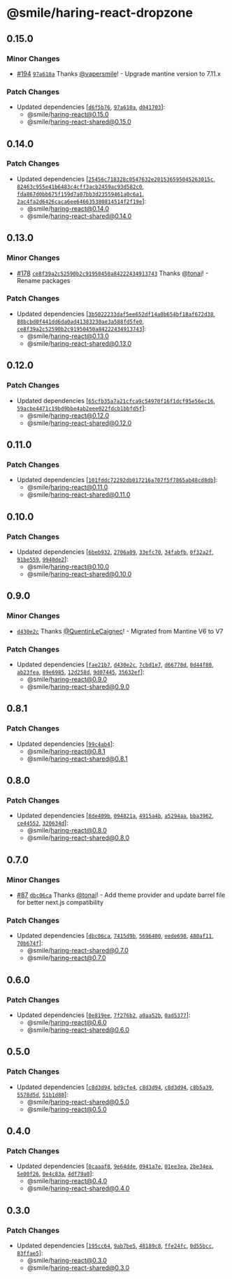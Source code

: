 # @smile/haring-react-dropzone

## 0.15.0

### Minor Changes

- [#194](https://github.com/Smile-SA/haring/pull/194) [`97a610a`](https://github.com/Smile-SA/haring/commit/97a610aa02b86423b723ef8ae5d45e8ecf346f92) Thanks [@vapersmile](https://github.com/vapersmile)! - Upgrade mantine version to 7.11.x

### Patch Changes

- Updated dependencies [[`d6f5b76`](https://github.com/Smile-SA/haring/commit/d6f5b76136843967dd745cf85dbb8d0be75be6d2), [`97a610a`](https://github.com/Smile-SA/haring/commit/97a610aa02b86423b723ef8ae5d45e8ecf346f92), [`d041703`](https://github.com/Smile-SA/haring/commit/d04170383484eae2b05f9485d7084c3068a6e70d)]:
  - @smile/haring-react@0.15.0
  - @smile/haring-react-shared@0.15.0

## 0.14.0

### Patch Changes

- Updated dependencies [[`25456c718328c0547632e201536595045263015c`](https://github.com/Smile-SA/haring/commit/25456c718328c0547632e201536595045263015c), [`82463c955e41b6483c4cff3acb2459ac93d582c0`](https://github.com/Smile-SA/haring/commit/82463c955e41b6483c4cff3acb2459ac93d582c0), [`fda867d0bb675f159d7a07bb3d23559461a0c6a1`](https://github.com/Smile-SA/haring/commit/fda867d0bb675f159d7a07bb3d23559461a0c6a1), [`2ac4fa2d6426caca6ee646635380814514f2f19e`](https://github.com/Smile-SA/haring/commit/2ac4fa2d6426caca6ee646635380814514f2f19e)]:
  - @smile/haring-react@0.14.0
  - @smile/haring-react-shared@0.14.0

## 0.13.0

### Minor Changes

- [#178](https://github.com/Smile-SA/haring/pull/178) [`ce8f39a2c52590b2c91950450a84222434913743`](https://github.com/Smile-SA/haring/commit/ce8f39a2c52590b2c91950450a84222434913743) Thanks [@tonai](https://github.com/tonai)! - Rename packages

### Patch Changes

- Updated dependencies [[`3b5022233daf5ee652df14a0b654bf18af672d38`](https://github.com/Smile-SA/haring/commit/3b5022233daf5ee652df14a0b654bf18af672d38), [`88bcbd0f441dd6da0ad41383230ae3a588fd5fe0`](https://github.com/Smile-SA/haring/commit/88bcbd0f441dd6da0ad41383230ae3a588fd5fe0), [`ce8f39a2c52590b2c91950450a84222434913743`](https://github.com/Smile-SA/haring/commit/ce8f39a2c52590b2c91950450a84222434913743)]:
  - @smile/haring-react@0.13.0
  - @smile/haring-react-shared@0.13.0

## 0.12.0

### Patch Changes

- Updated dependencies [[`65cfb35a7a21cfca9c54970f16f1dcf95e56ec16`](https://github.com/Smile-SA/haring/commit/65cfb35a7a21cfca9c54970f16f1dcf95e56ec16), [`59acbe4471c19bd9bbe4ab2eee022fdcb1bbfd5f`](https://github.com/Smile-SA/haring/commit/59acbe4471c19bd9bbe4ab2eee022fdcb1bbfd5f)]:
  - @smile/haring-react@0.12.0
  - @smile/haring-react-shared@0.12.0

## 0.11.0

### Patch Changes

- Updated dependencies [[`101fddc72292db017216a707f5f7865ab48cd8db`](https://github.com/Smile-SA/haring/commit/101fddc72292db017216a707f5f7865ab48cd8db)]:
  - @smile/haring-react@0.11.0
  - @smile/haring-react-shared@0.11.0

## 0.10.0

### Patch Changes

- Updated dependencies [[`6beb932`](https://github.com/Smile-SA/haring/commit/6beb932fae8deded5b78cceaf26f77154d45a3da), [`2706a09`](https://github.com/Smile-SA/haring/commit/2706a097fd86b072cf21d12fe2a97427883671cf), [`33efc70`](https://github.com/Smile-SA/haring/commit/33efc7074426a9d0a5221fb2ce3b8ebabbf46547), [`34fabfb`](https://github.com/Smile-SA/haring/commit/34fabfbd1a2c048c39adc567548a3ee7e85074ee), [`0f32a2f`](https://github.com/Smile-SA/haring/commit/0f32a2ffb47c0042974346471e3f96cd4462ee05), [`91be559`](https://github.com/Smile-SA/haring/commit/91be5598ba5847cdde5e7965dc7b4799c98bfceb), [`9940de2`](https://github.com/Smile-SA/haring/commit/9940de2478564193a408d7484ece220d81176c50)]:
  - @smile/haring-react@0.10.0
  - @smile/haring-react-shared@0.10.0

## 0.9.0

### Minor Changes

- [`d430e2c`](https://github.com/Smile-SA/haring/commit/d430e2cbcd26871c4db0c53f92a4e4baa6af839c) Thanks [@QuentinLeCaignec](https://github.com/QuentinLeCaignec)! - Migrated from Mantine V6 to V7

### Patch Changes

- Updated dependencies [[`fae21b7`](https://github.com/Smile-SA/haring/commit/fae21b718216948b26858c15dce7ac4570c62128), [`d430e2c`](https://github.com/Smile-SA/haring/commit/d430e2cbcd26871c4db0c53f92a4e4baa6af839c), [`7cbd1e7`](https://github.com/Smile-SA/haring/commit/7cbd1e7befa1a0703ba3ac4cc0213c331716e824), [`d66770d`](https://github.com/Smile-SA/haring/commit/d66770dd7a2bb033232907a7a889bef40aeff99a), [`0d44f80`](https://github.com/Smile-SA/haring/commit/0d44f8035b133fd8f4caa23363bd0631d325dd9a), [`ab23fea`](https://github.com/Smile-SA/haring/commit/ab23fea931d081e22e411aa27da5fb3f548f8f0d), [`89e6985`](https://github.com/Smile-SA/haring/commit/89e6985997a82cf952b5966b8303678bfdd7b6fc), [`12d258d`](https://github.com/Smile-SA/haring/commit/12d258df37cefbbb0dbcd804abd61be23131e4f9), [`9d07445`](https://github.com/Smile-SA/haring/commit/9d074450e9ae0096e9e263b6a2a4be8e8627a54b), [`35632ef`](https://github.com/Smile-SA/haring/commit/35632efe8e25687a17f555b85feb27ad62fa7382)]:
  - @smile/haring-react@0.9.0
  - @smile/haring-react-shared@0.9.0

## 0.8.1

### Patch Changes

- Updated dependencies [[`99c4ab4`](https://github.com/Smile-SA/haring/commit/99c4ab4617b011cfb0a3231f8c29a9e3da0d3d1e)]:
  - @smile/haring-react@0.8.1
  - @smile/haring-react-shared@0.8.1

## 0.8.0

### Patch Changes

- Updated dependencies [[`8de409b`](https://github.com/Smile-SA/haring/commit/8de409beb7b786671121911ec2a2d015bec23038), [`094821a`](https://github.com/Smile-SA/haring/commit/094821a12e813d1b554d2df4a26c7a66d523ed69), [`4915a4b`](https://github.com/Smile-SA/haring/commit/4915a4bfc8c6fdf23116fbb578d3550868ecb0f8), [`a5294aa`](https://github.com/Smile-SA/haring/commit/a5294aa59a52282465e91f92893393f4d63544ff), [`bba3962`](https://github.com/Smile-SA/haring/commit/bba3962ddadb0e5a41b32259536899a7677c4b27), [`ce44552`](https://github.com/Smile-SA/haring/commit/ce44552ca95bdc7b18934a0ea222af63a72e2f79), [`320634d`](https://github.com/Smile-SA/haring/commit/320634d7ec2048a328cfda1dbcff5d1b70a32563)]:
  - @smile/haring-react@0.8.0
  - @smile/haring-react-shared@0.8.0

## 0.7.0

### Minor Changes

- [#87](https://github.com/Smile-SA/haring/pull/87) [`dbc06ca`](https://github.com/Smile-SA/haring/commit/dbc06ca55961b69663ab7fdc02609c6525ae361d) Thanks [@tonai](https://github.com/tonai)! - Add theme provider and update barrel file for better next.js compatibility

### Patch Changes

- Updated dependencies [[`dbc06ca`](https://github.com/Smile-SA/haring/commit/dbc06ca55961b69663ab7fdc02609c6525ae361d), [`7415d9b`](https://github.com/Smile-SA/haring/commit/7415d9b9d119abfc850dda2ab6fa94845e72aee6), [`5696400`](https://github.com/Smile-SA/haring/commit/5696400e6f703da52db5f7199b50f8251fa76726), [`eede698`](https://github.com/Smile-SA/haring/commit/eede698ce172e20eb1de4c70e3d59b7510afb9df), [`480af11`](https://github.com/Smile-SA/haring/commit/480af1122b41e28d938bd665c1aa998272c99d9a), [`70b674f`](https://github.com/Smile-SA/haring/commit/70b674f3513b4bf996e8f83a46c8a132ca3712ac)]:
  - @smile/haring-react-shared@0.7.0
  - @smile/haring-react@0.7.0

## 0.6.0

### Patch Changes

- Updated dependencies [[`0e819ee`](https://github.com/Smile-SA/haring/commit/0e819eebaa3b8feeb9ce1d1ae1ac37358c383d2e), [`7f276b2`](https://github.com/Smile-SA/haring/commit/7f276b27e9c2ca2b746ad0f39deaee49cbf8bb90), [`a0aa52b`](https://github.com/Smile-SA/haring/commit/a0aa52b8f10f264600704ec4aeee8a146d17cc9d), [`0ad5377`](https://github.com/Smile-SA/haring/commit/0ad5377535e7c19941da301e8a2ee7298ab70f91)]:
  - @smile/haring-react@0.6.0
  - @smile/haring-react-shared@0.6.0

## 0.5.0

### Patch Changes

- Updated dependencies [[`c8d3d94`](https://github.com/Smile-SA/haring/commit/c8d3d946cb0ded4ed26d4b8be249eff45d3d56f6), [`bd9cfe4`](https://github.com/Smile-SA/haring/commit/bd9cfe42d0b22f5f7f5e7b0de30fdfb22ad3e1c8), [`c8d3d94`](https://github.com/Smile-SA/haring/commit/c8d3d946cb0ded4ed26d4b8be249eff45d3d56f6), [`c8d3d94`](https://github.com/Smile-SA/haring/commit/c8d3d946cb0ded4ed26d4b8be249eff45d3d56f6), [`c8b5a39`](https://github.com/Smile-SA/haring/commit/c8b5a3978c8ce7133da0b498d9f0b326f07eb737), [`5578d5d`](https://github.com/Smile-SA/haring/commit/5578d5db7543b679e405a74e5249908afa435628), [`51b1d80`](https://github.com/Smile-SA/haring/commit/51b1d80b264a9003f9790837fb16dde3869e1915)]:
  - @smile/haring-react-shared@0.5.0
  - @smile/haring-react@0.5.0

## 0.4.0

### Patch Changes

- Updated dependencies [[`0caaaf8`](https://github.com/Smile-SA/haring/commit/0caaaf86de2ef60a210541415ea32e2af103dad4), [`9e64dde`](https://github.com/Smile-SA/haring/commit/9e64dde39e037bee540207502e5a7dcb68c11925), [`0941a7e`](https://github.com/Smile-SA/haring/commit/0941a7e175aba0575600fa53552b0edea3464c93), [`01ee3ea`](https://github.com/Smile-SA/haring/commit/01ee3ea74827cb6e3d4041b50fbab959750135ff), [`2be34ea`](https://github.com/Smile-SA/haring/commit/2be34ea62b9128e6e451f2fc77a9bc05d2567210), [`5e00f26`](https://github.com/Smile-SA/haring/commit/5e00f2623115017f19cd4058310ac00fca5f3b17), [`0e4c83a`](https://github.com/Smile-SA/haring/commit/0e4c83a33bc17b0a0e28897076ee8dd78ed06368), [`4df79a0`](https://github.com/Smile-SA/haring/commit/4df79a04be3a8a0fa00de3d3679989ca9112a035)]:
  - @smile/haring-react@0.4.0
  - @smile/haring-react-shared@0.4.0

## 0.3.0

### Patch Changes

- Updated dependencies [[`195cc64`](https://github.com/Smile-SA/haring/commit/195cc640d563e7630a7d99a4865c7bf97b847e09), [`9ab7be5`](https://github.com/Smile-SA/haring/commit/9ab7be5365efaa604d795b974983f1aa05eb61e4), [`48189c8`](https://github.com/Smile-SA/haring/commit/48189c80a2a1d8ee7307c3cd17feb995a3a458c4), [`ffe24fc`](https://github.com/Smile-SA/haring/commit/ffe24fc17c890206d0cf344c156ffbd90421ff65), [`0d55bcc`](https://github.com/Smile-SA/haring/commit/0d55bcc0957c9bbaeaafb7780041e0b8ba9df69b), [`83ffae5`](https://github.com/Smile-SA/haring/commit/83ffae582eebe204f6ff37558e32057aa490c255)]:
  - @smile/haring-react@0.3.0
  - @smile/haring-react-shared@0.3.0
